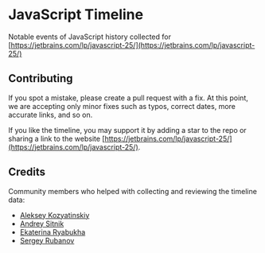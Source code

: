 # JavaScript Timeline

Notable events of JavaScript history collected for [https://jetbrains.com/lp/javascript-25/](https://jetbrains.com/lp/javascript-25/)

## Contributing

If you spot a mistake, please create a pull request with a fix. At this point, we are accepting only minor fixes such as typos, correct dates, more accurate links, and so on.

If you like the timeline, you may support it by adding a star to the repo or sharing a link to the website  [https://jetbrains.com/lp/javascript-25/](https://jetbrains.com/lp/javascript-25/).

## Credits

Community members who helped with collecting and reviewing the timeline data:

- [Aleksey Kozyatinskiy](https://twitter.com/ak_239)
- [Andrey Sitnik](https://twitter.com/andreysitnik)
- [Ekaterina Ryabukha](https://twitter.com/ryababukha)
- [Sergey Rubanov](https://twitter.com/chicoxyzzy)
